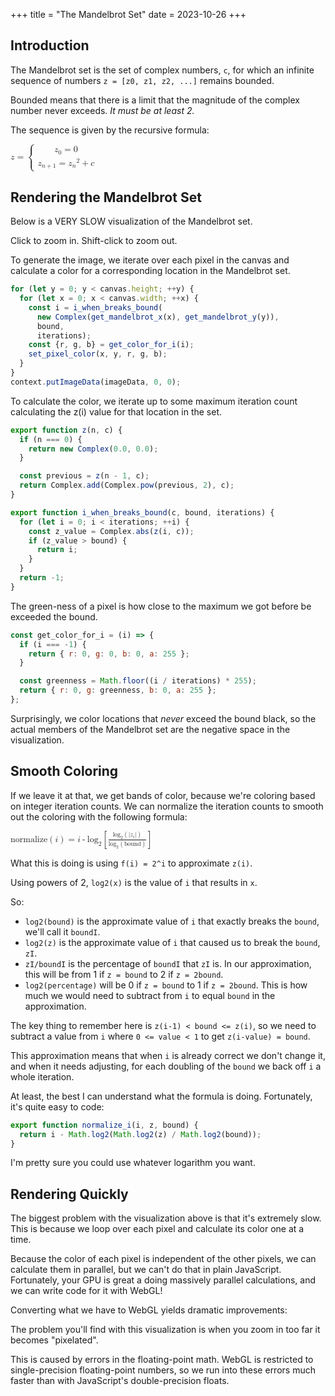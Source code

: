 +++
title = "The Mandelbrot Set"
date = 2023-10-26
+++

<script type="module" src="main.js"></script>

## Introduction

The Mandelbrot set is the set of complex numbers, `c`, for which an infinite
sequence of numbers `z = [z0, z1, z2, ...]` remains bounded.

Bounded means that there is a limit that the magnitude of the complex number
never exceeds. *It must be at least 2.*

The sequence is given by the recursive formula:

<math>
  <mrow>
    <mi>z</mi>
    <mo>=</mo>
    <mrow>
      <mo>{</mo>
      <mtable>
        <mtr>
          <mtd>
            <mrow>
              <msub><mi>z</mi><mn>0</mn></msub>
              <mo>=</mo>
              <mn>0</mn>
            </mrow>
          </mtd>
        </mtr>
        <mtr>
          <mtd>
            <mrow>
              <msub><mi>z</mi><mrow><mi>n</mi><mo>+</mo><mn>1</mn></mrow></msub>
              <mo>=</mo>
              <msup><msub><mi>z</mi><mi>n</mi></msub><mn>2</mn></msup> <mo>+</mo> <mi>c</mi>
            </mrow>
          </mtd>
        </mtr>
      </mtable>
    </mrow>
  </mrow>
</math>

## Rendering the Mandelbrot Set

Below is a VERY SLOW visualization of the Mandelbrot set.

Click to zoom in. Shift-click to zoom out.

<div id="mandelbrot">
  <canvas id="mandelbrot-canvas" width="128" height="128"></canvas>
</div>

To generate the image, we iterate over each pixel in the canvas and calculate a
color for a corresponding location in the Mandelbrot set.

```javascript
for (let y = 0; y < canvas.height; ++y) {
  for (let x = 0; x < canvas.width; ++x) {
    const i = i_when_breaks_bound(
      new Complex(get_mandelbrot_x(x), get_mandelbrot_y(y)),
      bound,
      iterations);
    const {r, g, b} = get_color_for_i(i);
    set_pixel_color(x, y, r, g, b);
  }
}
context.putImageData(imageData, 0, 0);
```

To calculate the color, we iterate up to some maximum iteration count
calculating the z(i) value for that location in the set.

```javascript
export function z(n, c) {
  if (n === 0) {
    return new Complex(0.0, 0.0);
  }

  const previous = z(n - 1, c);
  return Complex.add(Complex.pow(previous, 2), c);
}

export function i_when_breaks_bound(c, bound, iterations) {
  for (let i = 0; i < iterations; ++i) {
    const z_value = Complex.abs(z(i, c));
    if (z_value > bound) {
      return i;
    }
  }
  return -1;
}
```

The green-ness of a pixel is how close to the maximum we got before be exceeded
the bound.

```javascript
const get_color_for_i = (i) => {
  if (i === -1) {
    return { r: 0, g: 0, b: 0, a: 255 };
  }

  const greenness = Math.floor((i / iterations) * 255);
  return { r: 0, g: greenness, b: 0, a: 255 };
};
```

Surprisingly, we color locations that _never_ exceed the bound black, so the
actual members of the Mandelbrot set are the negative space in the
visualization.

## Smooth Coloring

If we leave it at that, we get bands of color, because we're coloring based on
integer iteration counts. We can normalize the iteration counts to smooth out
the coloring with the following formula:

<math>
  <mrow>
    <mrow><ms>normalize</ms><mo>(</mo><mi>i</mi><mo>)</mo></mrow>
    <mo>=</mo>
    <mrow>
      <mi>i</mi>
      <mo>-</mo>
      <mrow>
        <msub><ms>log</ms><mn>2</mn></msub>
        <mo>[</mo>
        <mfrac>
          <mrow>
            <msub><ms>log</ms><mn>2</mn></msub>
            <mo>(</mo>
            <mrow>
              <mo>|</mo>
              <msub><mi>z</mi><mi>i</mi></msub>
              <mo>|</mo>
            </mrow>
            <mo>)</mo>
          </mrow>
          <mrow>
            <msub><ms>log</ms><mn>2</mn></msub>
            <mo>(</mo>
            <mrow><ms>bound</ms></mrow>
            <mo>)</mo>
          </mrow>
        </mfrac>
        <mo>]</mo>
      </mrow>
    </mrow>
  </mrow>
</math>

What this is doing is using `f(i) = 2^i` to approximate `z(i)`.

Using powers of 2, `log2(x)` is the value of `i` that results in `x`.

So:

- `log2(bound)` is the approximate value of `i` that exactly breaks the `bound`,
  we'll call it `boundI`.
- `log2(z)` is the approximate value of `i` that caused us to break the `bound`,
  `zI`.
- `zI/boundI` is the percentage of `boundI` that `zI` is. In our approximation,
  this will be from 1 if `z = bound` to 2 if `z = 2bound`.
- `log2(percentage)` will be 0 if `z = bound` to 1 if `z = 2bound`. This is how
  much we would need to subtract from `i` to equal `bound` in the approximation.

The key thing to remember here is `z(i-1) < bound <= z(i)`, so we need to
subtract a value from `i` where `0 <= value < 1` to get `z(i-value) = bound`.

This approximation means that when `i` is already correct we don't change it,
and when it needs adjusting, for each doubling of the `bound` we back off `i` a
whole iteration.

At least, the best I can understand what the formula is doing. Fortunately, it's
quite easy to code:

```javascript
export function normalize_i(i, z, bound) {
  return i - Math.log2(Math.log2(z) / Math.log2(bound));
}
```

I'm pretty sure you could use whatever logarithm you want.

## Rendering Quickly

The biggest problem with the visualization above is that it's extremely slow.
This is because we loop over each pixel and calculate its color one at a time.

Because the color of each pixel is independent of the other pixels, we can
calculate them in parallel, but we can't do that in plain JavaScript.
Fortunately, your GPU is great a doing massively parallel calculations, and we
can write code for it with WebGL!

Converting what we have to WebGL yields dramatic improvements:

<div id="gl-mandelbrot">
  <canvas id="gl-mandelbrot-canvas" width="640" height="480"></canvas>
</div>

The problem you'll find with this visualization is when you zoom in too far it
becomes "pixelated".

This is caused by errors in the floating-point math. WebGL is restricted to
single-precision floating-point numbers, so we run into these errors much faster
than with JavaScript's double-precision floats.
